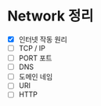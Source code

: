 # Network 정리

- [X] 인터넷 작동 원리
- [ ] TCP / IP
- [ ] PORT 포트
- [ ] DNS
- [ ] 도메인 네임
- [ ] URI
- [ ] HTTP
